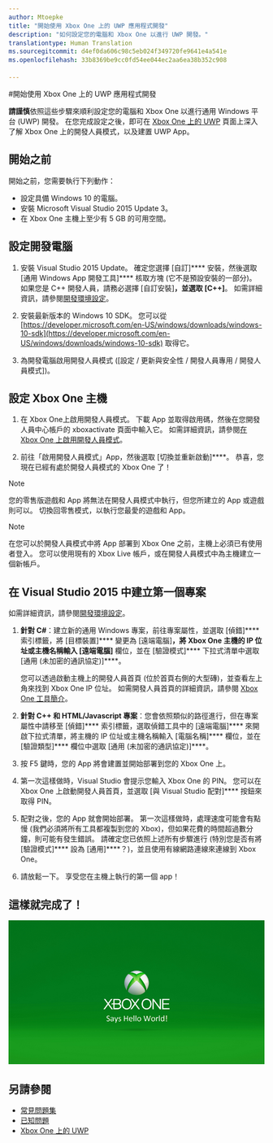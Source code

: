 ```yaml
---
author: Mtoepke
title: "開始使用 Xbox One 上的 UWP 應用程式開發"
description: "如何設定您的電腦和 Xbox One 以進行 UWP 開發。"
translationtype: Human Translation
ms.sourcegitcommit: d4ef0da606c98c5eb024f349720fe9641e4a541e
ms.openlocfilehash: 33b8369be9cc0fd54ee044ec2aa6ea38b352c908

---
```


#開始使用 Xbox One 上的 UWP 應用程式開發

**請謹慎**依照這些步驟來順利設定您的電腦和 Xbox One 以進行通用 Windows 平台 (UWP) 開發。 在您完成設定之後，即可在 [Xbox One 上的 UWP](index.md) 頁面上深入了解 Xbox One 上的開發人員模式，以及建置 UWP App。 

## 開始之前
開始之前，您需要執行下列動作：
-   設定具備 Windows 10 的電腦。
-   安裝 Microsoft Visual Studio 2015 Update 3。
- 在 Xbox One 主機上至少有 5 GB 的可用空間。

## 設定開發電腦
1.  安裝 Visual Studio 2015 Update。 確定您選擇 [自訂]**** 安裝，然後選取 [通用 Windows App 開發工具]**** 核取方塊 (它不是預設安裝的一部分)。 如果您是 C++ 開發人員，請務必選擇 [自訂安裝]****，並選取 [C++]****。 如需詳細資訊，請參閱[開發環境設定](development-environment-setup.md)。 

2.  安裝最新版本的 Windows 10 SDK。 您可以從 [https://developer.microsoft.com/en-US/windows/downloads/windows-10-sdk](https://developer.microsoft.com/en-US/windows/downloads/windows-10-sdk) 取得它。

3.  為開發電腦啟用開發人員模式 ([設定 / 更新與安全性 / 開發人員專用 / 開發人員模式])。

## 設定 Xbox One 主機
1.  在 Xbox One上啟用開發人員模式。 下載 App 並取得啟用碼，然後在您開發人員中心帳戶的 xboxactivate 頁面中輸入它。 如需詳細資訊，請參閱[在 Xbox One 上啟用開發人員模式](devkit-activation.md)。 

2.  前往「啟用開發人員模式」App，然後選取 [切換並重新啟動]****。 恭喜，您現在已經有處於開發人員模式的 Xbox One 了！
  
  > [!NOTE]
  > 您的零售版遊戲和 App 將無法在開發人員模式中執行，但您所建立的 App 或遊戲則可以。 切換回零售模式，以執行您最愛的遊戲和 App。
    
  > [!NOTE]
  > 在您可以於開發人員模式中將 App 部署到 Xbox One 之前，主機上必須已有使用者登入。 您可以使用現有的 Xbox Live 帳戶，或在開發人員模式中為主機建立一個新帳戶。 

## 在 Visual Studio 2015 中建立第一個專案

如需詳細資訊，請參閱[開發環境設定](development-environment-setup.md)。

1.  **針對 C#**：建立新的通用 Windows 專案，前往專案屬性，並選取 [偵錯]**** 索引標籤，將 [目標裝置]**** 變更為 [遠端電腦]****，將 Xbox One 主機的 IP 位址或主機名稱輸入 [遠端電腦]**** 欄位，並在 [驗證模式]**** 下拉式清單中選取 [通用 (未加密的通訊協定)]****。   

    您可以透過啟動主機上的開發人員首頁 (位於首頁右側的大型磚)，並查看左上角來找到 Xbox One IP 位址。 如需開發人員首頁的詳細資訊，請參閱 [Xbox One 工具簡介](introduction-to-xbox-tools.md)。  

2.  **針對 C++ 和 HTML/Javascript 專案**：您會依照類似的路徑進行，但在專案屬性中請移至 [偵錯]**** 索引標籤，選取偵錯工具中的 [遠端電腦]**** 來開啟下拉式清單，將主機的 IP 位址或主機名稱輸入 [電腦名稱]**** 欄位，並在 [驗證類型]**** 欄位中選取 [通用 (未加密的通訊協定)]****。
   
3.  按 F5 鍵時，您的 App 將會建置並開始部署到您的 Xbox One 上。
  
4.  第一次這樣做時，Visual Studio 會提示您輸入 Xbox One 的 PIN。 您可以在 Xbox One 上啟動開發人員首頁，並選取 [與 Visual Studio 配對]**** 按鈕來取得 PIN。
  
5.  配對之後，您的 App 就會開始部署。 第一次這樣做時，處理速度可能會有點慢 (我們必須將所有工具都複製到您的 Xbox)，但如果花費的時間超過數分鐘，則可能有發生錯誤。 請確定您已依照上述所有步驟進行 (特別您是否有將 [驗證模式]**** 設為 [通用]****？)，並且使用有線網路連線來連線到 Xbox One。  

6. 請放鬆一下。 享受您在主機上執行的第一個 app！  

## 這樣就完成了！

![Hello World](images/getting-started-hello-world.png)

## 另請參閱  
- [常見問題集](frequently-asked-questions.md)  
- [已知問題](known-issues.md)
- [Xbox One 上的 UWP](index.md) 



<!--HONumber=Aug16_HO4-->


